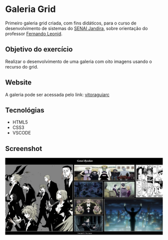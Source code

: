 # Galeria Grid
Primeiro galeria grid criada, com fins didáticos, para o curso de desenvolvimento de sistemas do [SENAI Jandira](https://jandira.sp.senai.br/), sobre orientação do professor [Fernando Leonid](https://github.com/fernandoleonid).

## Objetivo do exercício
Realizar o desenvolvimento de uma galeria com oito imagens usando o recurso do grid.

## Website
A galeria pode ser acessada pelo link: [vitoraguiarc](https://vitoraguiarc.github.io/galeria-grid-flex-/)

## Tecnológias
* HTML5
* CSS3
* VSCODE

## Screenshot
![](grid-print.JPG)




